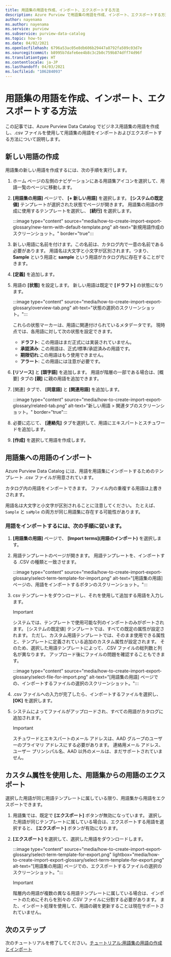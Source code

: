 ```yaml
---
title: 用語集の用語を作成、インポート、エクスポートする方法
description: Azure Purview で用語集の用語を作成、インポート、エクスポートする方法について説明します。
author: nayenama
ms.author: nayenama
ms.service: purview
ms.subservice: purview-data-catalog
ms.topic: how-to
ms.date: 04/02/2021
ms.openlocfilehash: 6796a53ac05e8db606b29447a8792fa509c03d7e
ms.sourcegitcommit: b8995b7dafe6ee4b8c3c2b0c759b874dff74d96f
ms.translationtype: HT
ms.contentlocale: ja-JP
ms.lasthandoff: 04/03/2021
ms.locfileid: "106284093"
---
```

# <a name="how-to-create-import-and-export-glossary-terms"></a>用語集の用語を作成、インポート、エクスポートする方法

この記事では、Azure Purview Data Catalog でビジネス用語集の用語を作成し、.csv ファイルを使用して用語集の用語をインポートおよびエクスポートする方法について説明します。

## <a name="create-a-new-term"></a>新しい用語の作成

用語集の新しい用語を作成するには、次の手順を実行します。

1. ホーム ページの左側のナビゲーションにある用語集アイコンを選択して、用語一覧のページに移動します。

2. **[用語集の用語]** ページで、 **[+ 新しい用語]** を選択します。 **[システムの既定値]** テンプレートが選択された状態でページが開きます。 用語集の用語の作成に使用するテンプレートを選択し、 **[続行]** を選択します。

   :::image type="content" source="media/how-to-create-import-export-glossary/new-term-with-default-template.png" alt-text="新規用語作成のスクリーンショット。" border="true":::

3. 新しい用語に名前を付けます。この名前は、カタログ内で一意の名前である必要があります。 用語名は大文字と小文字が区別されます。つまり、**Sample** という用語と **sample** という用語がカタログ内に存在することができます。

4. **[定義]** を追加します。

5. 用語の **[状態]** を設定します。 新しい用語は既定で **[ドラフト]** の状態になります。

   :::image type="content" source="media/how-to-create-import-export-glossary/overview-tab.png" alt-text="状態の選択のスクリーンショット。":::

   これらの状態マーカーは、用語に関連付けられているメタデータです。 現時点では、各用語に対して次の状態を設定できます。

   - **ドラフト**: この用語はまだ正式には実装されていません。
   - **承認済み**: この用語は、正式/標準/承認済みの用語です。
   - **期限切れ**:この用語はもう使用できません。
   - **アラート**: この用語には注意が必要です。

6. **[リソース]** と **[頭字語]** を追加します。 用語が階層の一部である場合は、[概要] タブの **[親]** に親の用語を追加できます。

7. [関連] タブで、 **[同意語]** と **[関連用語]** を追加します。

   :::image type="content" source="media/how-to-create-import-export-glossary/related-tab.png" alt-text="新しい用語 > 関連タブのスクリーンショット。" border="true":::

8. 必要に応じて、 **[連絡先]** タブを選択して、用語にエキスパートとスチュワードを追加します。

9. **[作成]** を選択して用語を作成します。

## <a name="import-terms-into-the-glossary"></a>用語集への用語のインポート

Azure Purview Data Catalog には、用語を用語集にインポートするためのテンプレート .csv ファイルが用意されています。

カタログ内の用語をインポートできます。 ファイル内の重複する用語は上書きされます。

用語名は大文字と小文字が区別されることに注意してください。 たとえば、`Sample` と `saMple` の両方が同じ用語集に存在する可能性があります。

### <a name="to-import-terms-follow-these-steps"></a>用語をインポートするには、次の手順に従います。

1. **[用語集の用語]** ページで、 **[Import terms]\(用語のインポート\)** を選択します。

2. 用語テンプレートのページが開きます。 用語テンプレートを、インポートする .CSV の種類と一致させます。

   :::image type="content" source="media/how-to-create-import-export-glossary/select-term-template-for-import.png" alt-text="[用語集の用語] ページの、用語をインポートするボタンのスクリーンショット。":::

3. csv テンプレートをダウンロードし、それを使用して追加する用語を入力します。

   > [!Important]
   > システムでは、テンプレートで使用可能な列のインポートのみがポートされます。 [システムの既定値] テンプレートでは、すべての既定の属性が設定されます。
   > ただし、カスタム用語テンプレートでは、そのまま使用できる属性と、テンプレートに定義されている追加のカスタム属性が設定されます。 そのため、選択した用語テンプレートによって、.CSV ファイルの総列数と列名が異なります。 アップロード後にファイルの問題を確認することもできます。

   :::image type="content" source="media/how-to-create-import-export-glossary/select-file-for-import.png" alt-text="[用語集の用語] ページでの、インポートするファイルの選択のスクリーンショット。":::

4. .csv ファイルへの入力が完了したら、インポートするファイルを選択し、 **[OK]** を選択します。

5. システムによってファイルがアップロードされ、すべての用語がカタログに追加されます。
 
   > [!Important]
   > スチュワードとエキスパートのメール アドレスは、AAD グループのユーザーのプライマリ アドレスにする必要があります。 連絡用メール アドレス、ユーザー プリンシパル名、AAD 以外のメールは、まだサポートされていません。 

## <a name="export-terms-from-glossary-with-custom-attributes"></a>カスタム属性を使用した、用語集からの用語のエクスポート

選択した用語が同じ用語テンプレートに属している限り、用語集から用語をエクスポートできます。

1. 用語集では、既定で **[エクスポート]** ボタンが無効になっています。 選択した用語が同じテンプレートに属している場合は、エクスポートする用語を選択すると、 **[エクスポート]** ボタンが有効になります。

2. **[エクスポート]** を選択して、選択した用語をダウンロードします。

   :::image type="content" source="media/how-to-create-import-export-glossary/select-term-template-for-export.png" lightbox="media/how-to-create-import-export-glossary/select-term-template-for-export.png" alt-text="[用語集の用語] ページでの、エクスポートするファイルの選択のスクリーンショット。":::

   > [!Important]
   > 階層内の用語が複数の異なる用語テンプレートに属している場合は、インポートのためにそれらを別々の .CSV ファイルに分割する必要があります。 また、インポート処理を使用して、用語の親を更新することは現在サポートされていません。

## <a name="next-steps"></a>次のステップ

次のチュートリアルを修了してください。[チュートリアル:用語集の用語の作成とインポート](tutorial-import-create-glossary-terms.md)
